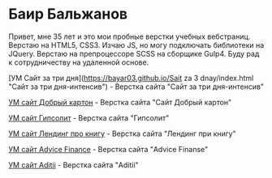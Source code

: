 

# Баир Бальжанов
Привет, мне 35 лет и это мои пробные верстки учебных вебстраниц. 
Верстаю на HTML5, CSS3. Изчаю JS, но могу подключать библиотеки на JQuery. 
Верстаю на препроцессоре SCSS на сборщике Gulp4.
Буду рад к сотрудничеству на удаленной основе.


[УМ Сайт за три дня](https://bayar03.github.io/Sait za 3 dnay/index.html "Сайт за три дня-интенсив") - Верстка сайта "Сайт за три дня-интенсив"


[УМ сайт Добрый картон](https://bayar03.github.io/Добрый_картон/index.html "Сайт Добрый картон") - Верстка сайта "Сайт Добрый картон"


[УМ сайт Гипсолит](https://bayar03.github.io/Гипсолит_вёрска/index.html) - Верстка сайта "Гипсолит"


[УМ сайт Лендинг про книгу](https://bayar03.github.io/Лэндинг_1/index.html) - Верстка сайта "Лендинг при книгу"


[УМ сайт Advice Finance](https://bayar03.github.io/AdviceFinance/index.html) - Верстка сайта "Advice Finanse"


[УМ сайт Aditii](https://bayar03.github.io/Лендинг_2/index.html) - Верстка сайта "Aditii"
